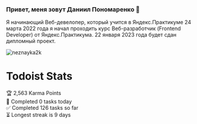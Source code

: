 ### Привет, меня зовут Даниил Пономаренко 👋
Я начинающий Веб-девелопер, который учится в Яндекс.Практикуме
24 марта 2022 года я начал проходить курс Веб-разработчик (Frontend Developer) от Яндекс.Практикума. 22 января 2023 года будет сдан дипломный проект.
<p align="left"> <img src="https://github-readme-stats.vercel.app/api?username=neznayka2k&show_icons=true&theme=material" alt="neznayka2k" />

  # Todoist Stats

<!-- TODO-IST:START -->
🏆  2,563 Karma Points           
🌸  Completed 0 tasks today           
✅  Completed 126 tasks so far           
⏳  Longest streak is 9 days
<!-- TODO-IST:END -->

